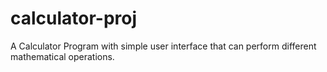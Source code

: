 # calculator-proj
A Calculator Program with simple user interface that can perform different mathematical operations.

